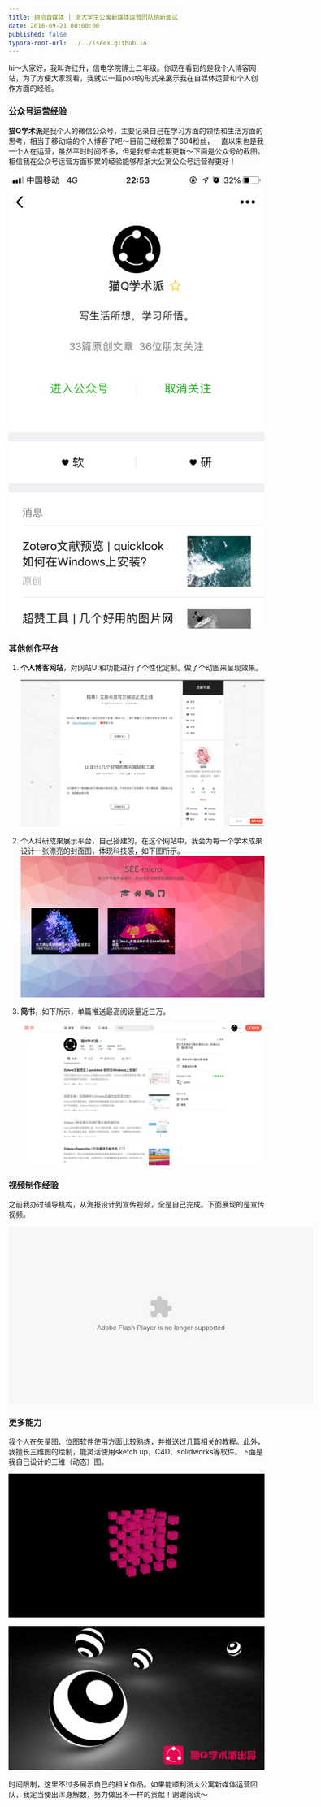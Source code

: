 ```yaml
---
title: 拥抱自媒体 | 浙大学生公寓新媒体运营团队纳新面试
date: 2018-09-21 00:00:00
published: false
typora-root-url: ../../iseex.github.io
---
```


hi～大家好，我叫许红升，信电学院博士二年级。你现在看到的是我个人博客网站，为了方便大家观看，我就以一篇post的形式来展示我在自媒体运营和个人创作方面的经验。

### 公众号运营经验

**猫Q学术派**是我个人的微信公众号，主要记录自己在学习方面的领悟和生活方面的思考，相当于移动端的个人博客了吧～目前已经积累了604粉丝，一直以来也是我一个人在运营，虽然平时时间不多，但是我都会定期更新～下面是公众号的截图。相信我在公众号运营方面积累的经验能够帮浙大公寓公众号运营得更好！

![](/assets/images/posts/interview/catq.jpg)

### 其他创作平台

1. **个人博客网站**，对网站UI和功能进行了个性化定制。做了个动图来呈现效果。

   ![](/assets/images/posts/interview/ISEEX-gif.gif)

2. 个人科研成果展示平台，自己搭建的。在这个网站中，我会为每一个学术成果设计一张漂亮的封面图，体现科技感，如下图所示。
   ![](/assets/images/posts/interview/research.png)

3. **简书**，如下所示，单篇推送最高阅读量近三万。

   ![](/assets/images/posts/interview/jianshu.png)

### 视频制作经验

之前我办过辅导机构，从海报设计到宣传视频，全是自己完成。下面展现的是宣传视频。

<embed src="https://imgcache.qq.com/tencentvideo_v1/playerv3/TPout.swf?max_age=86400&v=20161117&vid=c0502jruy2d&auto=0" allowFullScreen="true" quality="high" width="600" height="350" align="middle" allowScriptAccess="always" type="application/x-shockwave-flash">

### 更多能力

我个人在矢量图、位图软件使用方面比较熟练，并推送过几篇相关的教程。此外，我擅长三维图的绘制，能灵活使用sketch up，C4D、solidworks等软件。下面是我自己设计的三维（动态）图。

![](/assets/images/posts/interview/gif.gif)

![](/assets/images/posts/interview/ball.jpg)

时间限制，这里不过多展示自己的相关作品。如果能顺利浙大公寓新媒体运营团队，我定当使出浑身解数，努力做出不一样的贡献！谢谢阅读～